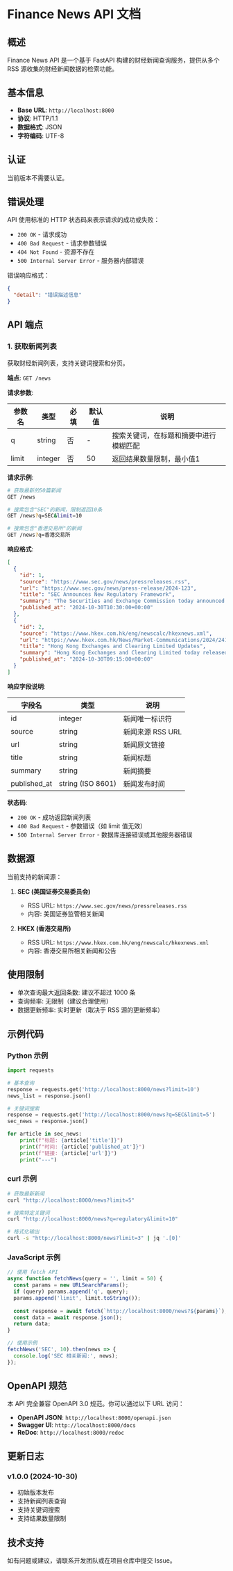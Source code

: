 # Finance News API 文档

## 概述

Finance News API 是一个基于 FastAPI 构建的财经新闻查询服务，提供从多个 RSS 源收集的财经新闻数据的检索功能。

## 基本信息

- **Base URL**: `http://localhost:8000`
- **协议**: HTTP/1.1
- **数据格式**: JSON
- **字符编码**: UTF-8

## 认证

当前版本不需要认证。

## 错误处理

API 使用标准的 HTTP 状态码来表示请求的成功或失败：

- `200 OK` - 请求成功
- `400 Bad Request` - 请求参数错误
- `404 Not Found` - 资源不存在
- `500 Internal Server Error` - 服务器内部错误

错误响应格式：

```json
{
  "detail": "错误描述信息"
}
```

## API 端点

### 1. 获取新闻列表

获取财经新闻列表，支持关键词搜索和分页。

**端点**: `GET /news`

**请求参数**:

| 参数名 | 类型 | 必填 | 默认值 | 说明 |
|--------|------|------|--------|------|
| q | string | 否 | - | 搜索关键词，在标题和摘要中进行模糊匹配 |
| limit | integer | 否 | 50 | 返回结果数量限制，最小值1 |

**请求示例**:

```bash
# 获取最新的50篇新闻
GET /news

# 搜索包含"SEC"的新闻，限制返回10条
GET /news?q=SEC&limit=10

# 搜索包含"香港交易所"的新闻
GET /news?q=香港交易所
```

**响应格式**:

```json
[
  {
    "id": 1,
    "source": "https://www.sec.gov/news/pressreleases.rss",
    "url": "https://www.sec.gov/news/press-release/2024-123",
    "title": "SEC Announces New Regulatory Framework",
    "summary": "The Securities and Exchange Commission today announced...",
    "published_at": "2024-10-30T10:30:00+00:00"
  },
  {
    "id": 2,
    "source": "https://www.hkex.com.hk/eng/newscalc/hkexnews.xml",
    "url": "https://www.hkex.com.hk/News/Market-Communications/2024/241030news",
    "title": "Hong Kong Exchanges and Clearing Limited Updates",
    "summary": "Hong Kong Exchanges and Clearing Limited today released...",
    "published_at": "2024-10-30T09:15:00+00:00"
  }
]
```

**响应字段说明**:

| 字段名 | 类型 | 说明 |
|--------|------|------|
| id | integer | 新闻唯一标识符 |
| source | string | 新闻来源 RSS URL |
| url | string | 新闻原文链接 |
| title | string | 新闻标题 |
| summary | string | 新闻摘要 |
| published_at | string (ISO 8601) | 新闻发布时间 |

**状态码**:

- `200 OK` - 成功返回新闻列表
- `400 Bad Request` - 参数错误（如 limit 值无效）
- `500 Internal Server Error` - 数据库连接错误或其他服务器错误

## 数据源

当前支持的新闻源：

1. **SEC (美国证券交易委员会)**
   - RSS URL: `https://www.sec.gov/news/pressreleases.rss`
   - 内容: 美国证券监管相关新闻

2. **HKEX (香港交易所)**
   - RSS URL: `https://www.hkex.com.hk/eng/newscalc/hkexnews.xml`
   - 内容: 香港交易所相关新闻和公告

## 使用限制

- 单次查询最大返回条数: 建议不超过 1000 条
- 查询频率: 无限制（建议合理使用）
- 数据更新频率: 实时更新（取决于 RSS 源的更新频率）

## 示例代码

### Python 示例

```python
import requests

# 基本查询
response = requests.get('http://localhost:8000/news?limit=10')
news_list = response.json()

# 关键词搜索
response = requests.get('http://localhost:8000/news?q=SEC&limit=5')
sec_news = response.json()

for article in sec_news:
    print(f"标题: {article['title']}")
    print(f"时间: {article['published_at']}")
    print(f"链接: {article['url']}")
    print("---")
```

### curl 示例

```bash
# 获取最新新闻
curl "http://localhost:8000/news?limit=5"

# 搜索特定关键词
curl "http://localhost:8000/news?q=regulatory&limit=10"

# 格式化输出
curl -s "http://localhost:8000/news?limit=3" | jq '.[0]'
```

### JavaScript 示例

```javascript
// 使用 fetch API
async function fetchNews(query = '', limit = 50) {
  const params = new URLSearchParams();
  if (query) params.append('q', query);
  params.append('limit', limit.toString());
  
  const response = await fetch(`http://localhost:8000/news?${params}`);
  const data = await response.json();
  return data;
}

// 使用示例
fetchNews('SEC', 10).then(news => {
  console.log('SEC 相关新闻:', news);
});
```

## OpenAPI 规范

本 API 完全兼容 OpenAPI 3.0 规范。你可以通过以下 URL 访问：

- **OpenAPI JSON**: `http://localhost:8000/openapi.json`
- **Swagger UI**: `http://localhost:8000/docs`
- **ReDoc**: `http://localhost:8000/redoc`

## 更新日志

### v1.0.0 (2024-10-30)

- 初始版本发布
- 支持新闻列表查询
- 支持关键词搜索
- 支持结果数量限制

## 技术支持

如有问题或建议，请联系开发团队或在项目仓库中提交 Issue。